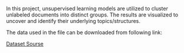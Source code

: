 In this project, unsupervised learning models are utilized to cluster unlabeled documents into distinct groups. The results are visualized to uncover and identify their underlying topics/structures. 

The data used in the file can be downloaded from following link:

[Dataset Sourse](https://drive.google.com/file/d/192JMR7SIqoa14vrs7Z9BXO3iK89pimJL/view)
